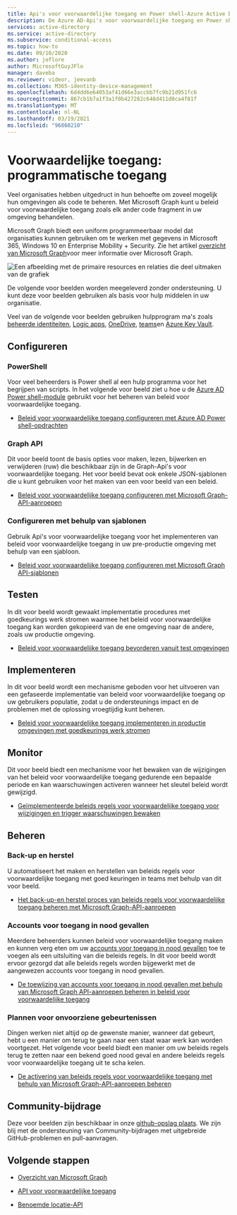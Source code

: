 ```yaml
---
title: Api's voor voorwaardelijke toegang en Power shell-Azure Active Directory
description: De Azure AD-Api's voor voorwaardelijke toegang en Power shell gebruiken voor het beheren van beleids regels zoals code
services: active-directory
ms.service: active-directory
ms.subservice: conditional-access
ms.topic: how-to
ms.date: 09/10/2020
ms.author: joflore
author: MicrosoftGuyJFlo
manager: daveba
ms.reviewer: videor, jeevanb
ms.collection: M365-identity-device-management
ms.openlocfilehash: 6d4dd6e64053af41d66e3accbb7fc9b21d951fc6
ms.sourcegitcommit: 867cb1b7a1f3a1f0b427282c648d411d0ca4f81f
ms.translationtype: MT
ms.contentlocale: nl-NL
ms.lasthandoff: 03/19/2021
ms.locfileid: "96860210"
---
```

# <a name="conditional-access-programmatic-access"></a>Voorwaardelijke toegang: programmatische toegang

Veel organisaties hebben uitgedruct in hun behoefte om zoveel mogelijk hun omgevingen als code te beheren. Met Microsoft Graph kunt u beleid voor voorwaardelijke toegang zoals elk ander code fragment in uw omgeving behandelen.

Microsoft Graph biedt een uniform programmeerbaar model dat organisaties kunnen gebruiken om te werken met gegevens in Microsoft 365, Windows 10 en Enterprise Mobility + Security. Zie het artikel [overzicht van Microsoft Graph](/graph/overview)voor meer informatie over Microsoft Graph.

![Een afbeelding met de primaire resources en relaties die deel uitmaken van de grafiek](./media/howto-conditional-access-apis/microsoft-graph.png)

De volgende voor beelden worden meegeleverd zonder ondersteuning. U kunt deze voor beelden gebruiken als basis voor hulp middelen in uw organisatie. 

Veel van de volgende voor beelden gebruiken hulpprogram ma's zoals [beheerde identiteiten](../managed-identities-azure-resources/overview.md), [Logic apps](../../logic-apps/logic-apps-overview.md), [OneDrive](https://www.microsoft.com/microsoft-365/onedrive/online-cloud-storage), [teams](https://www.microsoft.com/microsoft-365/microsoft-teams/group-chat-software/)en [Azure Key Vault](../../key-vault/general/overview.md).

## <a name="configure"></a>Configureren

### <a name="powershell"></a>PowerShell

Voor veel beheerders is Power shell al een hulp programma voor het begrijpen van scripts. In het volgende voor beeld ziet u hoe u de [Azure AD Power shell-module](https://www.powershellgallery.com/packages/AzureAD) gebruikt voor het beheren van beleid voor voorwaardelijke toegang.

- [Beleid voor voorwaardelijke toegang configureren met Azure AD Power shell-opdrachten](https://github.com/Azure-Samples/azure-ad-conditional-access-apis/tree/main/01-configure/powershell)

### <a name="graph-api"></a>Graph API

Dit voor beeld toont de basis opties voor maken, lezen, bijwerken en verwijderen (ruw) die beschikbaar zijn in de Graph-Api's voor voorwaardelijke toegang. Het voor beeld bevat ook enkele JSON-sjablonen die u kunt gebruiken voor het maken van een voor beeld van een beleid.

- [Beleid voor voorwaardelijke toegang configureren met Microsoft Graph-API-aanroepen](https://github.com/Azure-Samples/azure-ad-conditional-access-apis/tree/main/01-configure/graphapi)

### <a name="configure-using-templates"></a>Configureren met behulp van sjablonen

Gebruik Api's voor voorwaardelijke toegang voor het implementeren van beleid voor voorwaardelijke toegang in uw pre-productie omgeving met behulp van een sjabloon.

- [Beleid voor voorwaardelijke toegang configureren met Microsoft Graph API-sjablonen](https://github.com/Azure-Samples/azure-ad-conditional-access-apis/tree/main/01-configure/templates)

## <a name="test"></a>Testen

In dit voor beeld wordt gewaakt implementatie procedures met goedkeurings werk stromen waarmee het beleid voor voorwaardelijke toegang kan worden gekopieerd van de ene omgeving naar de andere, zoals uw productie omgeving.

- [Beleid voor voorwaardelijke toegang bevorderen vanuit test omgevingen](https://github.com/Azure-Samples/azure-ad-conditional-access-apis/tree/main/02-test)

## <a name="deploy"></a>Implementeren

In dit voor beeld wordt een mechanisme geboden voor het uitvoeren van een gefaseerde implementatie van beleid voor voorwaardelijke toegang op uw gebruikers populatie, zodat u de ondersteunings impact en de problemen met de oplossing vroegtijdig kunt beheren.

- [Beleid voor voorwaardelijke toegang implementeren in productie omgevingen met goedkeurings werk stromen](https://github.com/Azure-Samples/azure-ad-conditional-access-apis/tree/main/03-deploy)

## <a name="monitor"></a>Monitor

Dit voor beeld biedt een mechanisme voor het bewaken van de wijzigingen van het beleid voor voorwaardelijke toegang gedurende een bepaalde periode en kan waarschuwingen activeren wanneer het sleutel beleid wordt gewijzigd.

- [Geïmplementeerde beleids regels voor voorwaardelijke toegang voor wijzigingen en trigger waarschuwingen bewaken](https://github.com/Azure-Samples/azure-ad-conditional-access-apis/tree/main/04-monitor)

## <a name="manage"></a>Beheren

### <a name="backup-and-restore"></a>Back-up en herstel

U automatiseert het maken en herstellen van beleids regels voor voorwaardelijke toegang met goed keuringen in teams met behulp van dit voor beeld.

- [Het back-up-en herstel proces van beleids regels voor voorwaardelijke toegang beheren met Microsoft Graph-API-aanroepen](https://github.com/Azure-Samples/azure-ad-conditional-access-apis/tree/main/05-manage/01-backup-restore)

### <a name="emergency-access-accounts"></a>Accounts voor toegang in nood gevallen

Meerdere beheerders kunnen beleid voor voorwaardelijke toegang maken en kunnen verg eten om uw [accounts voor toegang in nood gevallen](../roles/security-emergency-access.md) toe te voegen als een uitsluiting van die beleids regels. In dit voor beeld wordt ervoor gezorgd dat alle beleids regels worden bijgewerkt met de aangewezen accounts voor toegang in nood gevallen.

- [De toewijzing van accounts voor toegang in nood gevallen met behulp van Microsoft Graph API-aanroepen beheren in beleid voor voorwaardelijke toegang](https://github.com/Azure-Samples/azure-ad-conditional-access-apis/tree/main/05-manage/02-emergency-access)

### <a name="contingency-planning"></a>Plannen voor onvoorziene gebeurtenissen

Dingen werken niet altijd op de gewenste manier, wanneer dat gebeurt, hebt u een manier om terug te gaan naar een staat waar werk kan worden voortgezet. Het volgende voor beeld biedt een manier om uw beleids regels terug te zetten naar een bekend goed nood geval en andere beleids regels voor voorwaardelijke toegang uit te scha kelen.

- [De activering van beleids regels voor voorwaardelijke toegang met behulp van Microsoft Graph-API-aanroepen beheren](https://github.com/Azure-Samples/azure-ad-conditional-access-apis/tree/main/05-manage/03-contingency)

## <a name="community-contribution"></a>Community-bijdrage

Deze voor beelden zijn beschikbaar in onze [github-opslag plaats](https://github.com/Azure-Samples/azure-ad-conditional-access-apis). We zijn blij met de ondersteuning van Community-bijdragen met uitgebreide GitHub-problemen en pull-aanvragen.

## <a name="next-steps"></a>Volgende stappen

- [Overzicht van Microsoft Graph](/graph/overview)

- [API voor voorwaardelijke toegang](/graph/api/resources/conditionalaccesspolicy)

- [Benoemde locatie-API](/graph/api/resources/namedlocation)
